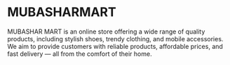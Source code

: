 # MUBASHARMART
MUBASHAR MART is an online store offering a wide range of quality products, including stylish shoes, trendy clothing, and mobile accessories. We aim to provide customers with reliable products, affordable prices, and fast delivery — all from the comfort of their home.
